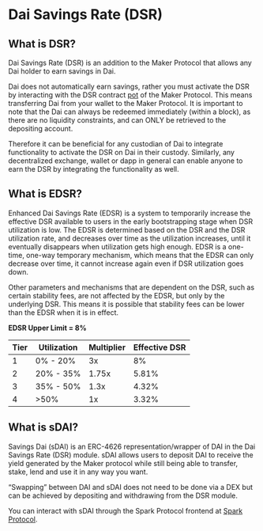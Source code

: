 # Dai Savings Rate (DSR)

## What is DSR?

Dai Savings Rate (DSR) is an addition to the Maker Protocol that allows any Dai holder to earn savings in Dai.

Dai does not automatically earn savings, rather you must activate the DSR by interacting with the DSR contract [pot](https://etherscan.io/address/0x197e90f9fad81970ba7976f33cbd77088e5d7cf7#code) of the Maker Protocol. This means transferring Dai from your wallet to the Maker Protocol. It is important to note that the Dai can always be redeemed immediately (within a block), as there are no liquidity constraints, and can ONLY be retrieved to the depositing account.

Therefore it can be beneficial for any custodian of Dai to integrate functionality to activate the DSR on Dai in their custody. Similarly, any decentralized exchange, wallet or dapp in general can enable anyone to earn the DSR by integrating the functionality as well.



## What is EDSR?

Enhanced Dai Savings Rate (EDSR) is a system to temporarily increase the effective DSR available to users in the early bootstrapping stage when DSR utilization is low. The EDSR is determined based on the DSR and the DSR utilization rate, and decreases over time as the utilization increases, until it eventually disappears when utilization gets high enough. EDSR is a one-time, one-way temporary mechanism, which means that the EDSR can only decrease over time, it cannot increase again even if DSR utilization goes down.

Other parameters and mechanisms that are dependent on the DSR, such as certain stability fees, are not affected by the EDSR, but only by the underlying DSR. This means it is possible that stability fees can be lower than the EDSR when it is in effect.



**EDSR Upper Limit = 8%**

| Tier | Utilization | Multiplier | Effective DSR |
| ---- | ----------- | ---------- | ------------- |
| 1    | 0% - 20%    | 3x         | 8%            |
| 2    | 20% - 35%   | 1.75x      | 5.81%         |
| 3    | 35% - 50%   | 1.3x       | 4.32%         |
| 4    | >50%        | 1x         | 3.32%         |



## What is sDAI?

Savings Dai (sDAI) is an ERC-4626 representation/wrapper of DAI in the Dai Savings Rate (DSR) module. sDAI allows users to deposit DAI to receive the yield generated by the Maker protocol while still being able to transfer, stake, lend and use it in any way you want.

“Swapping” between DAI and sDAI does not need to be done via a DEX but can be achieved by depositing and withdrawing from the DSR module.

You can interact with sDAI through the Spark Protocol frontend at [Spark Protocol](https://app.sparkprotocol.io/).&#x20;
